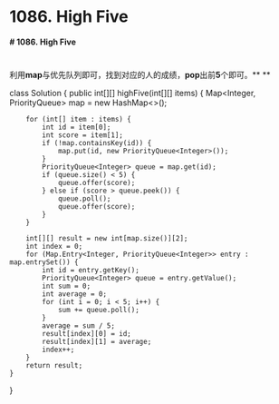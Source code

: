 # 1086. High Five

**# 1086. High Five**
# 

利用**map**与优先队列即可，找到对应的人的成绩，**pop**出前**5**个即可。**
**

class Solution {
    public int[][] highFive(int[][] items) {
        Map<Integer, PriorityQueue<Integer>> map = new HashMap<>();
        
        for (int[] item : items) {
            int id = item[0];
            int score = item[1];
            if (!map.containsKey(id)) {
                map.put(id, new PriorityQueue<Integer>());
            }
            PriorityQueue<Integer> queue = map.get(id);
            if (queue.size() < 5) {
                queue.offer(score);
            } else if (score > queue.peek()) {
                queue.poll();
                queue.offer(score);
            }
        }
        
        int[][] result = new int[map.size()][2];
        int index = 0;
        for (Map.Entry<Integer, PriorityQueue<Integer>> entry : map.entrySet()) {
            int id = entry.getKey();
            PriorityQueue<Integer> queue = entry.getValue();
            int sum = 0;
            int average = 0;
            for (int i = 0; i < 5; i++) {
                sum += queue.poll();
            }
            average = sum / 5;
            result[index][0] = id;
            result[index][1] = average;
            index++;
        }
        return result;
    }
}
